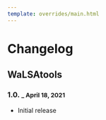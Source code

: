 ```yaml
---
template: overrides/main.html
---
```


# Changelog

## WaLSAtools

### 1.0. <small>_ April 18, 2021</small>

- Initial release

<br>
